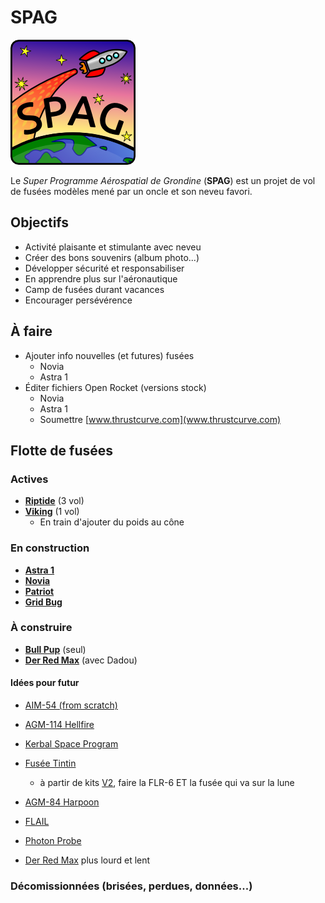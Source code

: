 # SPAG

![Super logo du SPAG!](logo/logo_spag_v03_small.png)

Le *Super Programme Aérospatial de Grondine* (**SPAG**) est un projet de vol
de fusées modèles mené par un oncle et son neveu favori.

## Objectifs

- Activité plaisante et stimulante avec neveu
- Créer des bons souvenirs (album photo...)
- Développer sécurité et responsabiliser
- En apprendre plus sur l'aéronautique
- Camp de fusées durant vacances
- Encourager persévérence

## À faire

- Ajouter info nouvelles (et futures) fusées
  - Novia
  - Astra 1
- Éditer fichiers Open Rocket (versions stock)
  - Novia
  - Astra 1
  - Soumettre [www.thrustcurve.com](www.thrustcurve.com)

## Flotte de fusées

### Actives

- [**Riptide**](rockets/riptide/riptide.md) (3 vol)
- [**Viking**](rockets/viking/viking.md) (1 vol)
  - En train d'ajouter du poids au cône

### En construction

- [**Astra 1**](rockets/astra_1/astra_1.md)
- [**Novia**](rockets/novia/novia.md)
- [**Patriot**](rockets/patriot/patriot.md)
- [**Grid Bug**](rockets/grid_bug/grid_bug.md)

### À construire

- [**Bull Pup**](rockets/bull_pup/bull_pup.md) (seul)
- [**Der Red Max**](rockets/der_red_max/der_red_max.md) (avec Dadou)

#### Idées pour futur

  - [AIM-54 (from scratch)](http://www.the-launch-pad.com/#!blank/c7bg)
  - [AGM-114 Hellfire](http://www.the-launch-pad.com/#!hellfire/c14ur)
  - [Kerbal Space Program](https://kerbalspaceprogram.com/)
  - [Fusée Tintin](http://en.wikipedia.org/wiki/Explorers_on_the_Moon)
    - à partir de kits [V2](http://www.allrocketengines.ca/Rockets/V2), faire
      la FLR-6 ET la fusée qui va sur la lune

  - [AGM-84 Harpoon](http://www.allrocketengines.ca/Rockets/Harpoon-AGM)
  - [FLAIL](http://www.the-launch-pad.com/#!blank/c1j13)
  - [Photon Probe](http://www.allrocketengines.ca/Rockets/Photon-Probe)
  - [Der Red Max](http://www.estesrockets.com/der-red-maxtm) plus lourd et lent

### Décomissionnées (brisées, perdues, données...)


